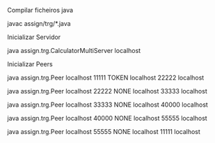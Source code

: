Compilar ficheiros java

javac assign/trg/*.java


Inicializar Servidor

java assign.trg.CalculatorMultiServer localhost


Inicializar Peers

java assign.trg.Peer localhost 11111 TOKEN localhost 22222 localhost

java assign.trg.Peer localhost 22222 NONE localhost 33333 localhost

java assign.trg.Peer localhost 33333 NONE localhost 40000 localhost

java assign.trg.Peer localhost 40000 NONE localhost 55555 localhost

java assign.trg.Peer localhost 55555 NONE localhost 11111 localhost